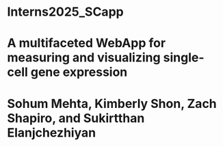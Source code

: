 # Interns2025_SCapp
# A multifaceted WebApp for measuring and visualizing single-cell gene expression
# Sohum Mehta, Kimberly Shon, Zach Shapiro, and Sukirtthan Elanjchezhiyan
